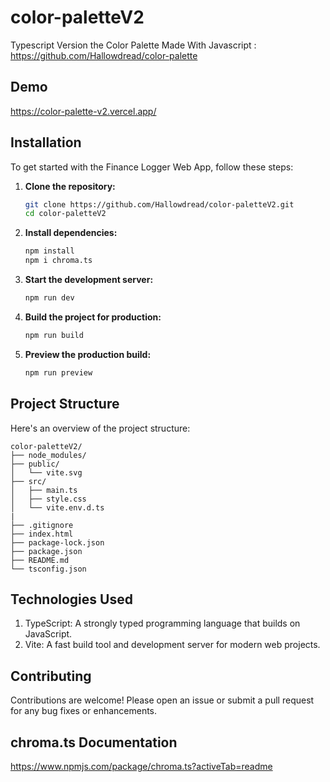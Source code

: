 # color-paletteV2

Typescript Version the Color Palette Made With Javascript : https://github.com/Hallowdread/color-palette

## Demo

https://color-palette-v2.vercel.app/

## Installation

To get started with the Finance Logger Web App, follow these steps:

1. **Clone the repository:**

   ```bash
   git clone https://github.com/Hallowdread/color-paletteV2.git
   cd color-paletteV2
   ```

2. **Install dependencies:**

   ```bash
   npm install
   npm i chroma.ts
   ```

3. **Start the development server:**

   ```bash
   npm run dev
   ```

4. **Build the project for production:**

   ```bash
   npm run build
   ```

5. **Preview the production build:**
   ```bash
   npm run preview
   ```

## Project Structure

Here's an overview of the project structure:

```arduino
color-paletteV2/
├── node_modules/
├── public/
│   └── vite.svg
├── src/
│   ├── main.ts
│   ├── style.css
│   └── vite.env.d.ts
|
├── .gitignore
├── index.html
├── package-lock.json
├── package.json
├── README.md
└── tsconfig.json
```

## Technologies Used

1. TypeScript: A strongly typed programming language that builds on JavaScript.
2. Vite: A fast build tool and development server for modern web projects.

## Contributing

Contributions are welcome! Please open an issue or submit a pull request for any bug fixes or enhancements.

## chroma.ts Documentation

https://www.npmjs.com/package/chroma.ts?activeTab=readme

